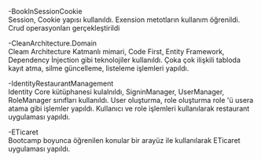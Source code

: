 -BookInSessionCookie </br>
Session, Cookie yapısı kullanıldı. Exension metotların kullanım öğrenildi. Crud operasyonları gerçekleştirildi

-CleanArchitecture.Domain </br>
Cleam Architecture Katmanlı mimari, Code First, Entity Framework, Dependency İnjection gibi teknolojiler kullanıldı. Çoka çok ilişkili tabloda kayıt atma, silme güncelleme, listeleme işlemleri yapıldı. 

-IdentityRestaurantManagement </br>
Identity Core kütüphanesi kulalnıldı, SigninManager, UserManager, RoleManager sınıfları kullanıldı. User oluşturma, role oluşturma role 'ü usera atama gibi işlemler yapıldı.  Kullanıcı ve role işlemleri kullanılarak restaurant uygulaması yapıldı.

-ETicaret </br>
Bootcamp boyunca öğrenilen konular bir arayüz ile kullanılarak ETicaret uygulaması yapıldı.
